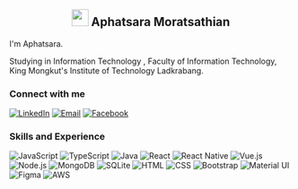 <h2 align="center">
   <img src="https://raw.githubusercontent.com/MartinHeinz/MartinHeinz/master/wave.gif" width="30px"> Aphatsara Moratsathian
</h2> 

I'm Aphatsara.

Studying in Information Technology , Faculty of Information Technology, King Mongkut's Institute of Technology Ladkrabang.

### Connect with me

[![LinkedIn](https://img.shields.io/badge/LinkedIn-Aphatsara_Moratsathian-informational?style=flat&logo=LinkedIn&logoColor=white&color=077AB0)](https://www.linkedin.com/in/aphatsara-moratsathian-646899261/)
[![Email](https://img.shields.io/badge/Email-aphatsara.morat@gmail.com-informational?style=flat&logo=gmail&logoColor=white&color=F58899)](mailto:aphatsara.morat@gmail.com)
[![Facebook](https://img.shields.io/badge/Facebook-Aphatsara_Moratsathian-informational?style=flat&logo=facebook&logoColor=white&color=41B883)](https://www.facebook.com/polove092/)

### Skills and Experience

![JavaScript](https://img.shields.io/badge/-JavaScript-informational?style=flat&logo=JavaScript&logoColor=white&color=F7DF1E)
![TypeScript](https://img.shields.io/badge/-TypeScript-informational?style=flat&logo=TypeScript&logoColor=white&color=00ACD7)
![Java](https://img.shields.io/badge/-Java-informational?style=flat&logo=Java&logoColor=white&color=F7DF1E)
![React](https://img.shields.io/badge/-React-informational?style=flat&logo=React&logoColor=white&color=00ACD7)
![React Native](https://img.shields.io/badge/-React_Native-informational?style=flat&logo=mobile&logoColor=white&color=F7DF1E)
![Vue.js](https://img.shields.io/badge/-Vue.js-informational?style=flat&logo=Vue&logoColor=white&color=00ACD7)
![Node.js](https://img.shields.io/badge/-Node.js-informational?style=flat&logo=Nodejs&logoColor=white&color=F7DF1E)
![MongoDB](https://img.shields.io/badge/-MongoDB-informational?style=flat&logo=MongoDB&logoColor=white&color=00ACD7)
![SQLite](https://img.shields.io/badge/-SQLite-informational?style=flat&logo=SQLite&logoColor=white&color=F7DF1E)
![HTML](https://img.shields.io/badge/-HTML-informational?style=flat&logo=HTML&logoColor=white&color=00ACD7)
![CSS](https://img.shields.io/badge/-CSS-informational?style=flat&logo=CSS&logoColor=white&color=F7DF1E)
![Bootstrap](https://img.shields.io/badge/-Bootstrap-informational?style=flat&logo=Bootstrap&logoColor=white&color=F7DF1E)
![Material UI](https://img.shields.io/badge/-Material_UI-informational?style=flat&logo=Material&logoColor=white&color=00ACD7)
![Figma](https://img.shields.io/badge/-FigmaFigma-informational?style=flat&logo=Figma&logoColor=white&color=F7DF1E)
![AWS](https://img.shields.io/badge/-AWS-informational?style=flat&logo=AWS&logoColor=white&color=00ACD7)
